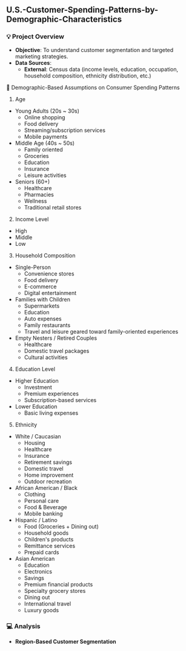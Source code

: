 ## U.S.-Customer-Spending-Patterns-by-Demographic-Characteristics

### :bulb: Project Overview

* **Objective**: To understand customer segmentation and targeted marketing strategies.
* **Data Sources**: 
    * **External**: Census data (income levels, education, occupation, household composition, ethnicity distribution, etc.)

:pencil:  Demographic-Based Assumptions on Consumer Spending Patterns 

1.  Age

* Young Adults (20s ~ 30s)
    * Online shopping
    * Food delivery
    * Streaming/subscription services
    * Mobile payments
* Middle Age (40s ~ 50s)
    * Family oriented
    * Groceries
    * Education
    * Insurance
    * Leisure activities
* Seniors (60+)
    * Healthcare
    * Pharmacies
    * Wellness
    * Traditional retail stores

2.  Income Level

* High
* Middle
* Low

3.  Household Composition

* Single-Person
    * Convenience stores
    * Food delivery
    * E-commerce
    * Digital entertainment
* Families with Children
    * Supermarkets
    * Education
    * Auto expenses
    * Family restaurants
    * Travel and leisure geared toward family-oriented experiences 
* Empty Nesters / Retired Couples
    * Healthcare
    * Domestic travel packages
    * Cultural activities

4.  Education Level

* Higher Education
    * Investment
    * Premium experiences
    * Subscription-based services
* Lower Education
    * Basic living expenses

5.  Ethnicity

* White / Caucasian
    * Housing
    * Healthcare
    * Insurance
    * Retirement savings
    * Domestic travel
    * Home improvement
    * Outdoor recreation
* African American / Black
    * Clothing
    * Personal care
    * Food & Beverage
    * Mobile banking
* Hispanic / Latino
    * Food (Groceries + Dining out)
    * Household goods
    * Children's products
    * Remittance services
    * Prepaid cards
* Asian American
    * Education
    * Electronics
    * Savings
    * Premium financial products
    * Specialty grocery stores
    * Dining out
    * International travel
    * Luxury goods



### :computer: Analysis

*  **Region-Based Customer Segmentation**




